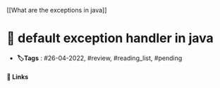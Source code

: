 [[What are the exceptions in java]]

# 📑 default exception handler in java

- **🏷️Tags** : #26-04-2022, #review, #reading_list, #pending

#### 🔗 Links



